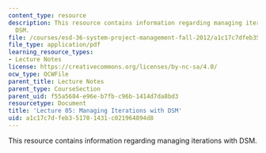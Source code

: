 ```yaml
---
content_type: resource
description: This resource contains information regarding managing iterations with
  DSM.
file: /courses/esd-36-system-project-management-fall-2012/a1c17c7dfeb351701431c021964894d8_MITESD_36F12_Lec05.pdf
file_type: application/pdf
learning_resource_types:
- Lecture Notes
license: https://creativecommons.org/licenses/by-nc-sa/4.0/
ocw_type: OCWFile
parent_title: Lecture Notes
parent_type: CourseSection
parent_uid: f55a5684-e96e-b7fb-c96b-1414d7da8bd3
resourcetype: Document
title: 'Lecture 05: Managing Iterations with DSM'
uid: a1c17c7d-feb3-5170-1431-c021964894d8
---
```

This resource contains information regarding managing iterations with DSM.